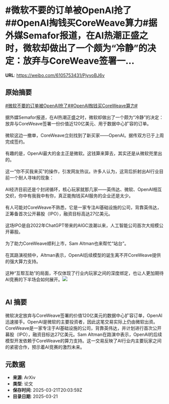 # #微软不要的订单被OpenAI抢了##OpenAI掏钱买CoreWeave算力#据外媒Semafor报道，在AI热潮正盛之时，微软却做出了一个颇为“冷静”的决定：放弃与CoreWeave签署一...

**URL**: https://weibo.com/6105753431/PjyvoBJ6v

## 原始摘要

<a href="https://m.weibo.cn/search?containerid=231522type%3D1%26t%3D10%26q%3D%23%E5%BE%AE%E8%BD%AF%E4%B8%8D%E8%A6%81%E7%9A%84%E8%AE%A2%E5%8D%95%E8%A2%ABOpenAI%E6%8A%A2%E4%BA%86%23&amp;extparam=%23%E5%BE%AE%E8%BD%AF%E4%B8%8D%E8%A6%81%E7%9A%84%E8%AE%A2%E5%8D%95%E8%A2%ABOpenAI%E6%8A%A2%E4%BA%86%23" data-hide=""><span class="surl-text">#微软不要的订单被OpenAI抢了#</span></a><a href="https://m.weibo.cn/search?containerid=231522type%3D1%26t%3D10%26q%3D%23OpenAI%E6%8E%8F%E9%92%B1%E4%B9%B0CoreWeave%E7%AE%97%E5%8A%9B%23&amp;extparam=%23OpenAI%E6%8E%8F%E9%92%B1%E4%B9%B0CoreWeave%E7%AE%97%E5%8A%9B%23" data-hide=""><span class="surl-text">#OpenAI掏钱买CoreWeave算力#</span></a><br><br>据外媒Semafor报道，在AI热潮正盛之时，微软却做出了一个颇为“冷静”的决定：放弃与CoreWeave签署一份价值近120亿美元、用于数据中心扩容的订单。<br><br>微软这边一撤单，CoreWeave立刻找到了新买家——OpenAI。据传双方已于上周完成签约。<br><br>有趣的是，OpenAI最大的金主正是微软。这钱算来算去，其实还是从微软兜里出的。<br><br>这一“你不买我来买”的操作，引发网友热议。许多人认为，这背后折射出AI行业目前一个耐人寻味的现象：<br><br>AI经济目前还是个封闭循环，核心玩家就那几家——英伟达、微软、OpenAI相互交织，你中有我我中有你，真正能掏钱买AI服务的企业还是太少。<br><br>有人可能对CoreWeave不熟悉，它是一家专注AI基础设施的公司，背靠英伟达，正筹备首次公开募股（IPO），融资目标高达27亿美元。<br><br>这场IPO是自2022年ChatGPT带来的AIGC浪潮以来，人工智能公司首次大规模公开募股。<br><br>为了助力CoreWeave顺利上市，Sam Altman也来帮忙“站台”。<br><br>在其路演视频中，Altman表示，OpenAI后续模型的诞生离不开CoreWeave提供的强大算力支持。<br><br>这种“互帮互助”的局面，不仅体现了行业内玩家之间的深度绑定，也让人更加期待AI竞赛的下半场会如何展开。<img style="" src="https://tvax1.sinaimg.cn/large/006Fd7o3gy1hzogynsexij30zk0nph72.jpg" referrerpolicy="no-referrer"><br><br>

## AI 摘要

微软决定放弃与CoreWeave签署的价值120亿美元的数据中心扩容订单，OpenAI迅速接手。OpenAI是微软的主要投资者，因此这笔交易实际上仍由微软出资。CoreWeave是一家专注于AI基础设施的公司，背靠英伟达，并计划进行首次公开募股（IPO），融资目标达27亿美元。Sam Altman在路演中表示，OpenAI的后续模型开发依赖于CoreWeave的算力支持。这一交易反映了AI行业内主要玩家之间的紧密合作，预示着AI竞赛的激烈未来。

## 元数据

- **来源**: ArXiv
- **类型**: 论文
- **保存时间**: 2025-03-21T20:03:59Z
- **目录日期**: 2025-03-21
